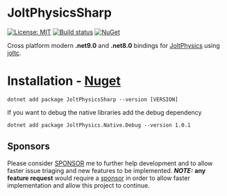 # JoltPhysicsSharp

[![License: MIT](https://img.shields.io/badge/License-MIT-green.svg)](https://github.com/amerkoleci/JoltPhysicsSharp/blob/main/LICENSE)
[![Build status](https://github.com/amerkoleci/JoltPhysicsSharp/workflows/Build/badge.svg)](https://github.com/amerkoleci/JoltPhysicsSharp/actions)
[![NuGet](https://img.shields.io/nuget/v/JoltPhysicsSharp.svg)](https://www.nuget.org/packages/JoltPhysicsSharp)

Cross platform modern **.net9.0** and **.net8.0** bindings for [JoltPhysics](https://github.com/jrouwe/JoltPhysics) using [joltc](https://github.com/amerkoleci/joltc).

# Installation - [Nuget](https://www.nuget.org/packages/JoltPhysicsSharp)
```
dotnet add package JoltPhysicsSharp --version [VERSION]
```

If you want to debug the native libraries add the debug dependency
```
dotnet add package JoltPhysics.Native.Debug --version 1.0.1
```

## Sponsors
Please consider [SPONSOR](https://github.com/sponsors/amerkoleci) me to further help development and to allow faster issue triaging and new features to be implemented.
**_NOTE:_** **any feature request** would require a [sponsor](https://github.com/sponsors/amerkoleci) in order to allow faster implementation and allow this project to continue.
